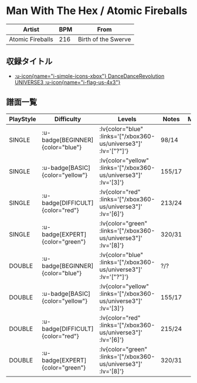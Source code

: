 # Man With The Hex / Atomic Fireballs

|Artist|BPM|From|
|------|---|----|
|Atomic Fireballs|216|Birth of the Swerve|

## 収録タイトル

- [ :u-icon{name="i-simple-icons-xbox"} DanceDanceRevolution UNIVERSE3 :u-icon{name="i-flag-us-4x3"} ](/xbox360-us/universe3)

## 譜面一覧

|PlayStyle|Difficulty|Levels|Notes|Movie|
|---------|----------|------|-----|-----|
|SINGLE| :u-badge[BEGINNER]{color="blue"} | :lv{color="blue" :links='["/xbox360-us/universe3"]' :lv='["?"]'} |98/14||
|SINGLE| :u-badge[BASIC]{color="yellow"} | :lv{color="yellow" :links='["/xbox360-us/universe3"]' :lv='[3]'} |155/17||
|SINGLE| :u-badge[DIFFICULT]{color="red"} | :lv{color="red" :links='["/xbox360-us/universe3"]' :lv='[6]'} |213/24||
|SINGLE| :u-badge[EXPERT]{color="green"} | :lv{color="green" :links='["/xbox360-us/universe3"]' :lv='[8]'} |320/31||
|DOUBLE| :u-badge[BEGINNER]{color="blue"} | :lv{color="blue" :links='["/xbox360-us/universe3"]' :lv='["?"]'} |?/?||
|DOUBLE| :u-badge[BASIC]{color="yellow"} | :lv{color="yellow" :links='["/xbox360-us/universe3"]' :lv='[3]'} |155/17||
|DOUBLE| :u-badge[DIFFICULT]{color="red"} | :lv{color="red" :links='["/xbox360-us/universe3"]' :lv='[6]'} |215/24||
|DOUBLE| :u-badge[EXPERT]{color="green"} | :lv{color="green" :links='["/xbox360-us/universe3"]' :lv='[8]'} |320/31||
